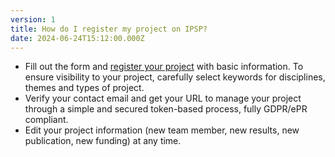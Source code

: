 ```yaml
---
version: 1
title: How do I register my project on IPSP?
date: 2024-06-24T15:12:00.000Z
---
```


- Fill out the form and [register your project](/register) with basic information. To ensure visibility to your project, carefully select keywords for disciplines, themes and types of project.
- Verify your contact email and get your URL to manage your project through a simple and secured token-based process, fully GDPR/ePR compliant.
- Edit your project information (new team member, new results, new publication, new funding) at any time.
